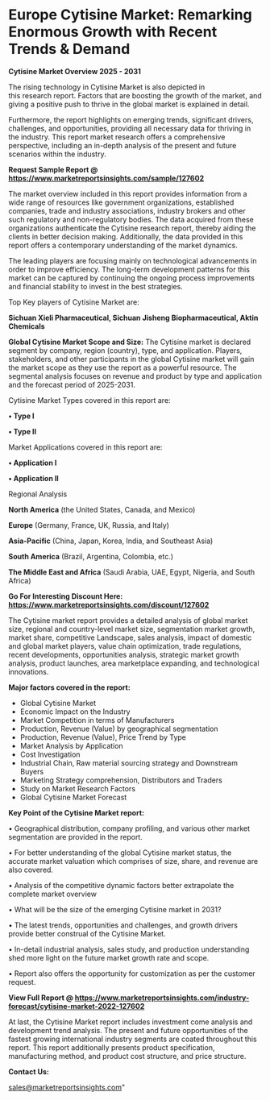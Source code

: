  # Europe Cytisine Market: Remarking Enormous Growth with Recent Trends & Demand

<Strong> Cytisine Market Overview 2025 - 2031</strong>

The rising technology in Cytisine Market is also depicted in this research report. Factors that are boosting the growth of the market, and giving a positive push to thrive in the global market is explained in detail.

Furthermore, the report highlights on emerging trends, significant drivers, challenges, and opportunities, providing all necessary data for thriving in the industry. This report market research offers a comprehensive perspective, including an in-depth analysis of the present and future scenarios within the industry.

<strong>Request Sample Report @ <a href=https://www.marketreportsinsights.com/sample/127602>https://www.marketreportsinsights.com/sample/127602</a></strong>

The market overview included in this report provides information from a wide range of resources like government organizations, established companies, trade and industry associations, industry brokers and other such regulatory and non-regulatory bodies. The data acquired from these organizations authenticate the Cytisine research report, thereby aiding the clients in better decision making. Additionally, the data provided in this report offers a contemporary understanding of the market dynamics.

The leading players are focusing mainly on technological advancements in order to improve efficiency. The long-term development patterns for this market can be captured by continuing the ongoing process improvements and financial stability to invest in the best strategies.

Top Key players of Cytisine Market are:

<strong>Sichuan Xieli Pharmaceutical, Sichuan Jisheng Biopharmaceutical, Aktin Chemicals</strong>

<strong><b>Global Cytisine Market Scope and Size:</b></strong>
The Cytisine market is declared segment by company, region (country), type, and application. Players, stakeholders, and other participants in the global Cytisine market will gain the market scope as they use the report as a powerful resource. The segmental analysis focuses on revenue and product by type and application and the forecast period of 2025-2031.

Cytisine Market Types covered in this report are:

<strong>• Type I

• Type II</strong>

Market Applications covered in this report are:

<strong>• Application I

• Application II</strong> 

Regional Analysis

<strong>North America</strong> (the United States, Canada, and Mexico)

<strong>Europe</strong> (Germany, France, UK, Russia, and Italy)

<strong>Asia-Pacific</strong> (China, Japan, Korea, India, and Southeast Asia)

<strong>South America</strong> (Brazil, Argentina, Colombia, etc.)

<strong>The Middle East and Africa</strong> (Saudi Arabia, UAE, Egypt, Nigeria, and South Africa)

<strong>Go For Interesting Discount Here: <a href=https://www.marketreportsinsights.com/discount/127602>https://www.marketreportsinsights.com/discount/127602</a></strong>

The Cytisine market report provides a detailed analysis of global market size, regional and country-level market size, segmentation market growth, market share, competitive Landscape, sales analysis, impact of domestic and global market players, value chain optimization, trade regulations, recent developments, opportunities analysis, strategic market growth analysis, product launches, area marketplace expanding, and technological innovations.

<strong><b>Major factors covered in the report:</b></strong>
<ul>
  <li>Global Cytisine Market </li>
  <li>Economic Impact on the Industry</li>
  <li>Market Competition in terms of Manufacturers</li>
  <li>Production, Revenue (Value) by geographical segmentation</li>
  <li>Production, Revenue (Value), Price Trend by Type</li>
  <li>Market Analysis by Application</li>
  <li>Cost Investigation</li>
  <li>Industrial Chain, Raw material sourcing strategy and Downstream Buyers</li>
  <li>Marketing Strategy comprehension, Distributors and Traders</li>
  <li>Study on Market Research Factors</li>
  <li>Global Cytisine Market Forecast</li>
</ul>

<strong><b>Key Point of the Cytisine Market report:</b></strong>

• Geographical distribution, company profiling, and various other market segmentation are provided in the report.

• For better understanding of the global Cytisine market status, the accurate market valuation which comprises of size, share, and revenue are also covered.

• Analysis of the competitive dynamic factors better extrapolate the complete market overview

• What will be the size of the emerging Cytisine market in 2031?

• The latest trends, opportunities and challenges, and growth drivers provide better construal of the Cytisine Market.

• In-detail industrial analysis, sales study, and production understanding shed more light on the future market growth rate and scope.

• Report also offers the opportunity for customization as per the customer request.

<strong><b>View Full Report @ <a href=https://www.marketreportsinsights.com/industry-forecast/cytisine-market-2022-127602>https://www.marketreportsinsights.com/industry-forecast/cytisine-market-2022-127602</a></b></strong>


At last, the Cytisine Market report includes investment come analysis and development trend analysis. The present and future opportunities of the fastest growing international industry segments are coated throughout this report. This report additionally presents product specification, manufacturing method, and product cost structure, and price structure.

<strong>Contact Us:</strong>

sales@marketreportsinsights.com"
